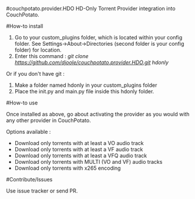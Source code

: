 #couchpotato.provider.HDO
HD-Only Torrent Provider integration into CouchPotato.

#How-to install

1. Go to your custom_plugins folder, which is located within your config folder.
See Settings->About->Directories (second folder is your config folder) for location.
2. Enter this command : *git clone https://github.com/djoole/couchpotato.provider.HDO.git hdonly*

Or if you don't have git :
1. Make a folder named hdonly in your custom_plugins folder
2. Place the init.py and main.py file inside this hdonly folder.

#How-to use

Once installed as above, go about activating the provider as you would with any other provider in CouchPotato.

Options available :
- Download only torrents with at least a VO audio track
- Download only torrents with at least a VF audio track
- Download only torrents with at least a VFQ audio track
- Download only torrents with MULTI (VO and VF) audio tracks
- Download only torrents with x265 encoding

#Contribute/Issues

Use issue tracker or send PR.
